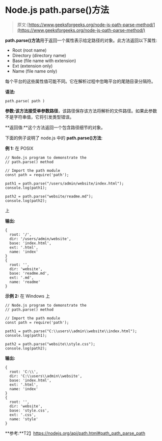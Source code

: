 # Node.js path.parse()方法

> 原文:[https://www.geeksforgeeks.org/node-js-path-parse-method/](https://www.geeksforgeeks.org/node-js-path-parse-method/)

**path.parse()方法**用于返回一个属性表示给定路径的对象。此方法返回以下属性:

*   Root (root name)
*   Directory (directory name)
*   Base (file name with extension)
*   Ext (extension only)
*   Name (file name only)

每个平台的这些属性值可能不同。它在解析过程中忽略平台的尾随目录分隔符。

**语法:**

```
path.parse( path )
```

**参数:**该方法接受单参数**路径**，该路径保存该方法将解析的文件路径。如果此参数不是字符串值，它将引发类型错误。

**返回值:**这个方法返回一个包含路径细节的对象。

下面的例子说明了 node.js 中的 **path.parse()方法**:

**例 1:** 在 POSIX

```
// Node.js program to demonstrate the   
// path.parse() method

// Import the path module
const path = require('path');

path1 = path.parse("/users/admin/website/index.html");
console.log(path1);

path2 = path.parse("website/readme.md");
console.log(path2);
```

上

**输出:**

```
{
  root: '/',
  dir: '/users/admin/website',
  base: 'index.html',
  ext: '.html',
  name: 'index'
}
{
  root: '',
  dir: 'website',
  base: 'readme.md',
  ext: '.md',
  name: 'readme'
}
```

**示例 2:** 在 Windows 上

```
// Node.js program to demonstrate the   
// path.parse() method

// Import the path module
const path = require('path');

path1 = path.parse("C:\\users\\admin\\website\\index.html");
console.log(path1);

path2 = path.parse("website\\style.css");
console.log(path2);
```

**输出:**

```
{
  root: 'C:\\',
  dir: 'C:\\users\\admin\\website',
  base: 'index.html',
  ext: '.html',
  name: 'index'
}
{
  root: '',
  dir: 'website',
  base: 'style.css',
  ext: '.css',
  name: 'style'
}
```

**参考:**T2】https://nodejs.org/api/path.html#path_path_parse_path